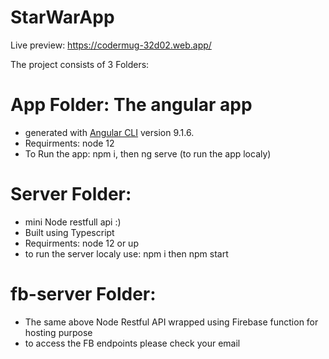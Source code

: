 # StarWarApp

Live preview: https://codermug-32d02.web.app/

The project consists of 3 Folders:

# App Folder: The angular app
 - generated with [Angular CLI](https://github.com/angular/angular-cli) version 9.1.6.
 - Requirments: node 12
 - To Run the app: npm i, then ng serve (to run the app localy)

# Server Folder:  
- mini Node restfull api :) 
- Built using Typescript
- Requirments: node 12 or up
- to run the server localy use: npm i then npm start 

# fb-server Folder:  
- The same above Node Restful API wrapped using Firebase function for hosting purpose 
- to access the FB endpoints please check your email 
